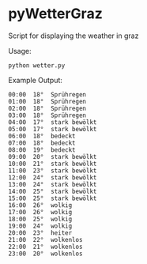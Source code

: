 pyWetterGraz
============

Script for displaying the weather in graz

Usage:

    python wetter.py


Example Output:

    00:00  18°  Sprühregen
    01:00  18°  Sprühregen
    02:00  18°  Sprühregen
    03:00  18°  Sprühregen
    04:00  17°  stark bewölkt
    05:00  17°  stark bewölkt
    06:00  18°  bedeckt
    07:00  18°  bedeckt
    08:00  19°  bedeckt
    09:00  20°  stark bewölkt
    10:00  21°  stark bewölkt
    11:00  23°  stark bewölkt
    12:00  24°  stark bewölkt
    13:00  24°  stark bewölkt
    14:00  25°  stark bewölkt
    15:00  25°  stark bewölkt
    16:00  26°  wolkig
    17:00  26°  wolkig
    18:00  25°  wolkig
    19:00  24°  wolkig
    20:00  23°  heiter
    21:00  22°  wolkenlos
    22:00  21°  wolkenlos
    23:00  20°  wolkenlos
